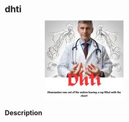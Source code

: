 # dhti

<p align="center">
  <img src="https://github.com/dermatologist/dhti/blob/main/notes/dhti.jpg" />
</p>

## Description
